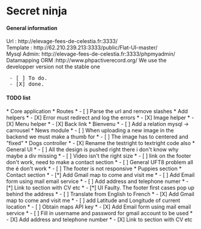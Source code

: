 <h1>Secret ninja</h1>

<h4>General information</h4>
Url : http://elevage-fees-de-celestia.fr:3333/<br />
Template : http://62.210.239.213:3333/public/Flat-UI-master/<br />
Mysql Admin: http://elevage-fees-de-celestia.fr:3333/phpmyadmin/<br />
Datamapping ORM :http://www.phpactiverecord.org/ We use the developper version not the stable one

<pre>
 - [ ] To do.
 - [X] done.
</pre>

<h4>TODO list</h4>
  * Core application
    * Routes
      * - [ ] Parse the url and remove slashes
    *  Add helpers
      * - [X] Error must redirect and log the errors  
      * - [X] Image helper
      * - [X] Menu helper
      * - [X] Back link
  * Bienvenu
    * - [ ] Add a relation mysql -> carrousel
  * News module
    * - [ ] When uploading a new image in the backend we must make a thumb for 
    * - [ ] The image has to centered and "fixed"
  * Dogs controller
    * - [X] Rename the testright to textright code also
  * General UI
    * - [ ] All the design is pushed right there i don't know why maybe a div missing
    * - [ ] Video isn't the right size
    * - [ ] link on the footer don't work, need to make a contact section
    * - [ ] General UFT8 problem all the é don't work
    * - [ ] The footer is not responsive
  * Puppies section
  * Contact section
    * - [*] Add Gmail map to come and visit me
    * - [ ] Add Email form using mail email service
    * - [ ] Add address and telephone numer
    * - [*] Link to section with CV etc
    * - [*] UI Faulty. The footer first cases pop up behind the address
    * - [ ]  Translate from English to French
    * - [X] Add Gmail map to come and visit me
    * - [ ] add Latitude and Longitude of current location
    * - [ ] Obtain maps API key
    * - [X] Add Email form using mail email service
    * - [ ] Fill in username and password for gmail account to be used
    * - [X] Add address and telephone number
    * - [X] Link to section with CV etc

